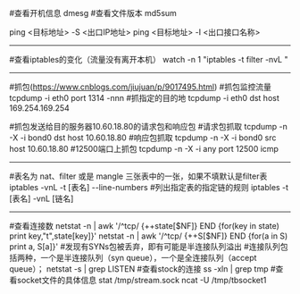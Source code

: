 #查看开机信息
dmesg
#查看文件版本
md5sum

ping <目标地址> -S <出口IP地址>
ping <目标地址> -I <出口接口名称>

-------------
#查看iptables的变化（流量没有离开本机）
watch -n 1 "iptables -t filter -nvL "

-------------
#抓包(https://www.cnblogs.com/jiujuan/p/9017495.html)
#抓包监控流量
tcpdump -i eth0 port 1314 -nnn
#抓指定的目的地
tcpdump -i eth0 dst host 169.254.169.254

#抓包发送给目的服务器10.60.18.80的请求包和响应包
#请求包抓取
tcpdump -n -X -i bond0 dst host 10.60.18.80
#响应包抓取
tcpdump -n -X -i bond0 src host 10.60.18.80
#12500端口上抓包
tcpdump -n -X -i any port 12500  icmp

-------------
#表名为 nat、filter 或是 mangle 三张表中的一张，如果不填默认是filter表
iptables -vnL -t [表名] --line-numbers
#列出指定表的指定链的规则
iptables -t [表名] -vnL [链名]

-------------
#查看连接数
netstat -n | awk '/^tcp/ {++state[$NF]} END {for(key in state) print key,"t",state[key]}'
netstat -n | awk '/^tcp/ {++S[$NF]} END {for(a in S) print a, S[a]}'
#发现有SYNs包被丢弃，即有可能是半连接队列溢出
#连接队列包括两种，一个是半连接队列（syn queue），一个是全连接队列（accept queue）；
netstat -s | grep LISTEN
#查看stock的连接
ss -xln | grep tmp
#查看socket文件的具体信息
stat /tmp/stream.sock
ncat -U /tmp/tbsocket1




